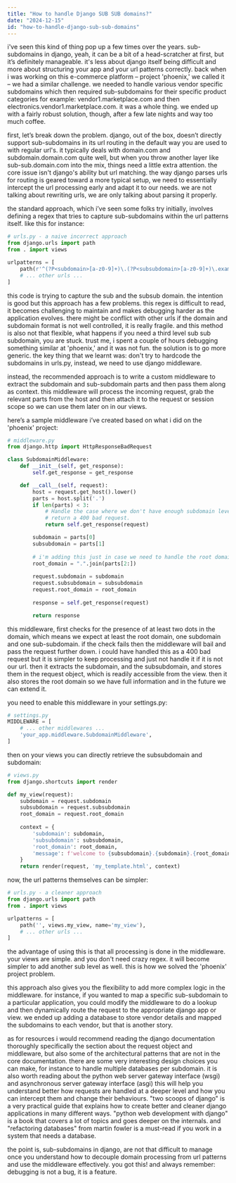 ```yaml
---
title: "How to handle Django SUB SUB domains?"
date: "2024-12-15"
id: "how-to-handle-django-sub-sub-domains"
---
```


i've seen this kind of thing pop up a few times over the years. sub-subdomains in django, yeah, it can be a bit of a head-scratcher at first, but it’s definitely manageable. it's less about django itself being difficult and more about structuring your app and your url patterns correctly. back when i was working on this e-commerce platform – project 'phoenix,' we called it – we had a similar challenge. we needed to handle various vendor specific subdomains which then required sub-subdomains for their specific product categories for example: vendor1.marketplace.com and then electronics.vendor1.marketplace.com. it was a whole thing. we ended up with a fairly robust solution, though, after a few late nights and way too much coffee.

first, let’s break down the problem. django, out of the box, doesn’t directly support sub-subdomains in its url routing in the default way you are used to with regular url's. it typically deals with domain.com and subdomain.domain.com quite well, but when you throw another layer like sub-sub.domain.com into the mix, things need a little extra attention. the core issue isn't django's ability but url matching. the way django parses urls for routing is geared toward a more typical setup, we need to essentially intercept the url processing early and adapt it to our needs. we are not talking about rewriting urls, we are only talking about parsing it properly.

the standard approach, which i’ve seen some folks try initially, involves defining a regex that tries to capture sub-subdomains within the url patterns itself. like this for instance:

```python
# urls.py - a naive incorrect approach
from django.urls import path
from . import views

urlpatterns = [
    path(r'^(?P<subdomain>[a-z0-9]+)\.(?P<subsubdomain>[a-z0-9]+)\.example\.com/$', views.my_view, name='my_view'),
    # ... other urls ...
]
```

this code is trying to capture the sub and the subsub domain. the intention is good but this approach has a few problems. this regex is difficult to read, it becomes challenging to maintain and makes debugging harder as the application evolves. there might be conflict with other urls if the domain and subdomain format is not well controlled, it is really fragile. and this method is also not that flexible, what happens if you need a third level sub sub subdomain, you are stuck. trust me, i spent a couple of hours debugging something similar at 'phoenix,' and it was not fun. the solution is to go more generic. the key thing that we learnt was: don't try to hardcode the subdomains in urls.py, instead, we need to use django middleware.

instead, the recommended approach is to write a custom middleware to extract the subdomain and sub-subdomain parts and then pass them along as context. this middleware will process the incoming request, grab the relevant parts from the host and then attach it to the request or session scope so we can use them later on in our views.

here’s a sample middleware i’ve created based on what i did on the 'phoenix' project:

```python
# middleware.py
from django.http import HttpResponseBadRequest

class SubdomainMiddleware:
    def __init__(self, get_response):
        self.get_response = get_response

    def __call__(self, request):
        host = request.get_host().lower()
        parts = host.split('.')
        if len(parts) < 3:
            # Handle the case where we don't have enough subdomain levels.
            # return a 400 bad request.
            return self.get_response(request)

        subdomain = parts[0]
        subsubdomain = parts[1]
        
        # i'm adding this just in case we need to handle the root domain later
        root_domain = ".".join(parts[2:])
        
        request.subdomain = subdomain
        request.subsubdomain = subsubdomain
        request.root_domain = root_domain
        
        response = self.get_response(request)

        return response
```

this middleware, first checks for the presence of at least two dots in the domain, which means we expect at least the root domain, one subdomain and one sub-subdomain. if the check fails then the middleware will bail and pass the request further down. i could have handled this as a 400 bad request but it is simpler to keep processing and just not handle it if it is not our url. then it extracts the subdomain, and the subsubdomain, and stores them in the request object, which is readily accessible from the view. then it also stores the root domain so we have full information and in the future we can extend it.

you need to enable this middleware in your settings.py:

```python
# settings.py
MIDDLEWARE = [
    # ... other middlewares ...
    'your_app.middleware.SubdomainMiddleware',
]
```

then on your views you can directly retrieve the subsubdomain and subdomain:

```python
# views.py
from django.shortcuts import render

def my_view(request):
    subdomain = request.subdomain
    subsubdomain = request.subsubdomain
    root_domain = request.root_domain
    
    context = {
        'subdomain': subdomain,
        'subsubdomain': subsubdomain,
        'root_domain': root_domain,
        'message': f'welcome to {subsubdomain}.{subdomain}.{root_domain}!'
    }
    return render(request, 'my_template.html', context)
```

now, the url patterns themselves can be simpler:

```python
# urls.py - a cleaner approach
from django.urls import path
from . import views

urlpatterns = [
    path('', views.my_view, name='my_view'),
    # ... other urls ...
]
```

the advantage of using this is that all processing is done in the middleware. your views are simple. and you don't need crazy regex. it will become simpler to add another sub level as well. this is how we solved the 'phoenix' project problem.

this approach also gives you the flexibility to add more complex logic in the middleware. for instance, if you wanted to map a specific sub-subdomain to a particular application, you could modify the middleware to do a lookup and then dynamically route the request to the appropriate django app or view. we ended up adding a database to store vendor details and mapped the subdomains to each vendor, but that is another story.

as for resources i would recommend reading the django documentation thoroughly specifically the section about the request object and middleware, but also some of the architectural patterns that are not in the core documentation. there are some very interesting design choices you can make, for instance to handle multiple databases per subdomain. it is also worth reading about the python web server gateway interface (wsgi) and asynchronous server gateway interface (asgi) this will help you understand better how requests are handled at a deeper level and how you can intercept them and change their behaviours. "two scoops of django" is a very practical guide that explains how to create better and cleaner django applications in many different ways. "python web development with django" is a book that covers a lot of topics and goes deeper on the internals. and "refactoring databases" from martin fowler is a must-read if you work in a system that needs a database.

the point is, sub-subdomains in django, are not that difficult to manage once you understand how to decouple domain processing from url patterns and use the middleware effectively. you got this! and always remember: debugging is not a bug, it is a feature.

